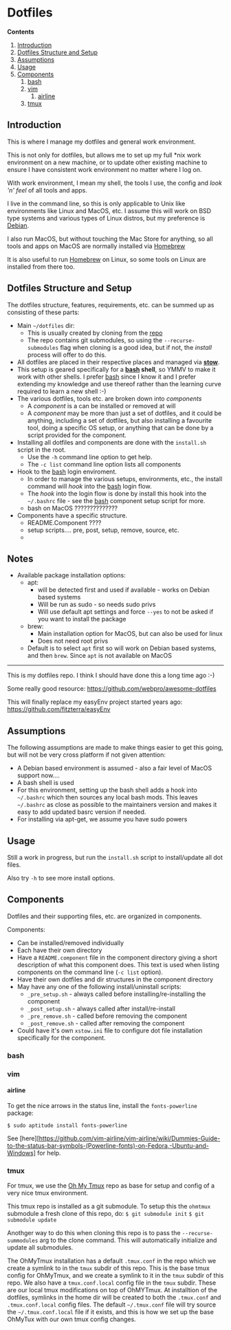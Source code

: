 Dotfiles
========

**Contents**

1. [Introduction](#introduction)
2. [Dotfiles Structure and Setup](#dotfiles-structure-and-setup)
3. [Assumptions](#assumptions)
4. [Usage](#usage)
5. [Components](#components)
	1. [bash](#bash)
	2. [vim](#vim)
		1. [airline](#airline)
	3. [tmux](#tmux)

Introduction
------------

This is where I manage my dotfiles and general work environment.

This is not only for dotfiles, but allows me to set up my full *nix work
environment on a new machine, or to update other existing machine to ensure I
have consistent work environment no matter where I log on.

With work environment, I mean my shell, the tools I use, the config and
_look 'n' feel_ of all tools and apps.

I live in the command line, so this is only applicable to Unix like
environments like Linux and MacOS, etc. I assume this will work on BSD type
systems and various types of Linux distros, but my preference is [Debian].

I also run MacOS, but without touching the Mac Store for anything, so all tools
and apps on MacOS are normally installed via [Homebrew]

It is also useful to run [Homebrew] on Linux, so some tools on Linux are
installed from there too.

Dotfiles Structure and Setup
----------------------------

The dotfiles structure, features, requirements, etc. can be summed up as
consisting of these parts:

* Main `~/dotfiles` dir:
    * This is usually created by cloning from the [repo][dotfiles_repo]
    * The repo contains git submodules, so using the `--recurse-submodules`
        flag when cloning is a good idea, but if not, the _install_ process
        will offer to do this.
* All dotfiles are placed in their respective places and managed via **[stow]**.
* This setup is geared specifically for a **[bash] shell**, so YMMV to make it
    work with other shells. I prefer [bash] since I know it and I prefer
    extending my knowledge and use thereof rather than the learning curve
    required to learn a new shell :-)
* The various dotfiles, tools etc. are broken down into _components_
    * A _component_ is a can be installed or removed at will
    * A _component_ may be more than just a set of dotfiles, and it could be
        anything, including a set of dotfiles, but also installing a favourite
        tool, doing a specific OS setup, or anything that can be done by a
        script provided for the component.
* Installing all dotfiles and components are done with the `install.sh` script
    in the root.
    * Use the `-h` command line option to get help.
    * The `-c list` command line option lists all components
* Hook to the [bash] login enviroment.
    * In order to manage the various setups, environments, etc., the install
        command will _hook_ into the [bash] login flow.
    * The _hook_ into the login flow is done by install this hook into the
        `~/.bashrc` file - see the [bash] component setup script for more.
    * bash on MacOS ??????????????
* Components have a specific structure.
    * README.Component ????
    * setup scripts.... pre, post, setup, remove, source, etc.
    * 

Notes
-----
* Available package installation options:
    * apt:
        * will be detected first and used if available - works on Debian based
            systems
        * Will be run as sudo - so needs sudo privs
        * Will use default apt settings and force `--yes` to not be asked if
            you want to install the package
    * brew:
        * Main installation option for MacOS, but can also be used for linux
        * Does not need root privs
    * Default is to select `apt` first so will work on Debian based systems,
        and then `brew`. Since `apt` is not available on MacOS
________
This is my dotfiles repo. I think I should have done this a long time ago :-)

Some really good resource: https://github.com/webpro/awesome-dotfiles

This will finally replace my easyEnv project started years ago: https://github.com/fitzterra/easyEnv

Assumptions
-----------

The following assumptions are made to make things easier to get this going, but
will not be very cross platform if not given attention:

* A Debian based environment is assumed - also a fair level of MacOS support
    now....
* A bash shell is used
* For this environment, setting up the bash shell adds a hook into `~/.bashrc`
    which then sources any local bash mods. This leaves `~/.bashrc` as close as
    possible to the maintainers version and makes it easy to add updated basrc
    version if needed.
* For installing via apt-get, we assume you have sudo powers

Usage
-----

Still a work in progress, but run the `install.sh` script to install/update all
dot files.

Also try `-h` to see more install options.

Components
----------

Dotfiles and their supporting files, etc. are organized in components.

Components:
* Can be installed/removed individually
* Each have their own directory
* Have a `README.component` file in the component directory giving a short
  description of what this component does. This text is used when listing
  components on the command line (`-c list` option).
* Have their own dotfiles and dir structures in the component directory
* May have any one of the following install/uninstall scripts:
    - `_pre_setup.sh` - always called before installing/re-installing the component
    - `_post_setup.sh` - always called after install/re-install
    - `_pre_remove.sh` - called before removing the component
    - `_post_remove.sh` - called after removing the component
* Could have it's own `xstow.ini` file to configure dot file installation
  specifically for the component.


### bash

### vim

#### airline
To get the nice arrows in the status line, install the `fonts-powerline` package:

    $ sudo aptitude install fonts-powerline

See [here][https://github.com/vim-airline/vim-airline/wiki/Dummies-Guide-to-the-status-bar-symbols-(Powerline-fonts)-on-Fedora,-Ubuntu-and-Windows] for help.

### tmux
For tmux, we use the [Oh My Tmux] repo as base for setup and config of a very
nice tmux environment.

This tmux repo is installed as a git submodule. To setup this the `ohmtmux`
submodule a fresh clone of this repo, do:
`$ git submodule init`
`$ git submodule update`

Anothger way to do this when cloning this repo is to pass the
`--recurse-summodules` arg to the clone command. This will automatically
initialize and update all submodules.

The OhMyTmux installation has a default `.tmux.conf` in the repo which we
create a symlink to in the `tmux` subdir of this repo. This is the base tmux
config for OhMyTmux, and we create a symlink to it in the `tmux` subdir of this
repo.
We also have a `tmux.conf.local` config file in the `tmux` subdir. These are
our local tmux modifications on top of OhMYTmux.
At installtion of the dotfiles, symlinks in the home dir will be created to
both the `.tmux.conf` and `.tmux.conf.local` config files.
The default `~/.tmux.conf` file will try source the `~/.tmux.conf.local` file
if it exists, and this is how we set up the base OhMyTux with our own tmux
config changes.

[Oh My Tmux]: https://github.com/gpakosz/.tmux 

<!-- links -->
[Debian]: https://www.debian.org/
[Homebrew]: https://brew.sh/
[dotfiles_repo]: https://gitlab.com/fitzterra/dotfiles
[stow]: https://www.gnu.org/software/stow/
[bash]: https://www.gnu.org/software/bash/
